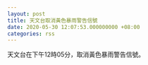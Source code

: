 ```yaml
---
layout: post
title: 天文台取消黃色暴雨警告信號
date: 2020-05-30 12:07:53.000000000 +08:00
categories: rss
---
```


天文台在下午12時05分，取消黃色暴雨警告信號。
